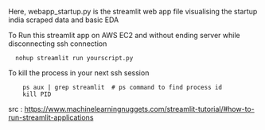 Here, webapp_startup.py is the streamlit web app file visualising the startup india scraped data and basic EDA

To Run this streamlit app on AWS EC2 and without ending server while disconnecting ssh connection
```
  nohup streamlit run yourscript.py
```
To kill the process in your next ssh session
```
    ps aux | grep streamlit  # ps command to find process id
    kill PID
```

src : https://www.machinelearningnuggets.com/streamlit-tutorial/#how-to-run-streamlit-applications
